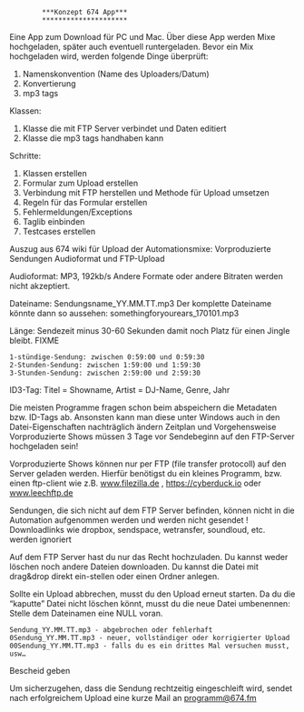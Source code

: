 			***Konzept 674 App***
			*********************
Eine App zum Download für PC und Mac. Über diese App werden Mixe hochgeladen, später auch eventuell runtergeladen. 
Bevor ein Mix hochgeladen wird, werden folgende Dinge überprüft:
1. Namenskonvention (Name des Uploaders/Datum)
2. Konvertierung
3. mp3 tags


Klassen:
1. Klasse die mit FTP Server verbindet und Daten editiert
2. Klasse die mp3 tags handhaben kann

Schritte:
1. Klassen erstellen
2. Formular zum Upload erstellen
3. Verbindung mit FTP herstellen und Methode für Upload umsetzen
5. Regeln für das Formular erstellen
6. Fehlermeldungen/Exceptions
7. Taglib einbinden
8. Testcases erstellen

Auszug aus 674 wiki für Upload der Automationsmixe:
Vorproduzierte Sendungen
Audioformat und FTP-Upload

Audioformat: MP3, 192kb/s
Andere Formate oder andere Bitraten werden nicht akzeptiert.

Dateiname: Sendungsname_YY.MM.TT.mp3
Der komplette Dateiname könnte dann so aussehen: somethingforyourears_170101.mp3

Länge: Sendezeit minus 30-60 Sekunden
damit noch Platz für einen Jingle bleibt. FIXME

    1-stündige-Sendung: zwischen 0:59:00 und 0:59:30
    2-Stunden-Sendung: zwischen 1:59:00 und 1:59:30
    3-Stunden-Sendung: zwischen 2:59:00 und 2:59:30

ID3-Tag: Titel = Showname, Artist = DJ-Name, Genre, Jahr

Die meisten Programme fragen schon beim abspeichern die Metadaten bzw. ID-Tags ab. Ansonsten kann man diese unter Windows auch in den Datei-Eigenschaften nachträglich ändern
Zeitplan und Vorgehensweise
Vorproduzierte Shows müssen 3 Tage vor Sendebeginn auf den FTP-Server hochgeladen sein!

Vorproduzierte Shows können nur per FTP (file transfer protocoll) auf den Server geladen werden.
Hierfür benötigst du ein kleines Programm, bzw. einen ftp-client wie z.B. www.filezilla.de , https://cyberduck.io oder www.leechftp.de

Sendungen, die sich nicht auf dem FTP Server befinden, können nicht in die Automation aufgenommen werden und werden nicht gesendet !
Downloadlinks wie dropbox, sendspace, wetransfer, soundloud, etc. werden ignoriert

Auf dem FTP Server hast du nur das Recht hochzuladen. Du kannst weder löschen noch andere Dateien downloaden. Du kannst die Datei mit drag&drop direkt ein-stellen oder einen Ordner anlegen.

Sollte ein Upload abbrechen, musst du den Upload erneut starten. Da du die “kaputte” Datei nicht löschen könnt, musst du die neue Datei umbenennen:
Stelle dem Dateinamen eine NULL voran.

    Sendung_YY.MM.TT.mp3 - abgebrochen oder fehlerhaft
    0Sendung_YY.MM.TT.mp3 - neuer, vollständiger oder korrigierter Upload
    00Sendung_YY.MM.TT.mp3 - falls du es ein drittes Mal versuchen musst, usw…

Bescheid geben

Um sicherzugehen, dass die Sendung rechtzeitig eingeschleift wird, sendet nach erfolgreichem Upload eine kurze Mail an programm@674.fm 

